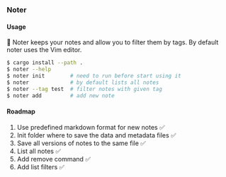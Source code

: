 ### Noter

#### Usage

📝 Noter keeps your notes and allow you to filter them by tags. By default noter uses the Vim editor.

```bash
$ cargo install --path .
$ noter --help
$ noter init        # need to run before start using it
$ noter             # by default lists all notes
$ noter --tag test  # filter notes with given tag
$ noter add         # add new note
```

#### Roadmap

1. Use predefined markdown format for new notes ✅
2. Init folder where to save the data and metadata files ✅
3. Save all versions of notes to the same file ✅
4. List all notes ✅
5. Add remove command ✅
6. Add list filters ✅
